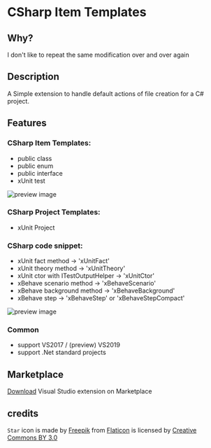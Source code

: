 # CSharp Item Templates

## Why?
I don't like to repeat the same modification over and over again

## Description
A Simple extension to handle default actions of file creation for a C# project.

## Features

### CSharp Item Templates:
- public class
- public enum
- public interface
- xUnit test

![preview image](https://raw.githubusercontent.com/bqstony/CSharpItemTemplates/master/CSharpItemTemplates/PreviewCSharpItemTemplates.png)

### CSharp Project Templates:
- xUnit Project

### CSharp code snippet:
- xUnit fact method -> 'xUnitFact'
- xUnit theory method -> 'xUnitTheory'
- xUnit ctor with ITestOutputHelper -> 'xUnitCtor'
- xBehave scenario method -> 'xBehaveScenario'
- xBehave background method -> 'xBehaveBackground'
- xBehave step -> 'xBehaveStep' or 'xBehaveStepCompact'

![preview image](https://raw.githubusercontent.com/bqstony/CSharpItemTemplates/master/CSharpItemTemplates/PreviewCSharpCodeSnippets.png)

### Common
- support VS2017 / (preview) VS2019
- support .Net standard projects

## Marketplace
[Download](https://marketplace.visualstudio.com/items?itemName=bqstony.csharpitemtemplates1) Visual Studio extension on Marketplace

## credits
`Star` icon is made by [Freepik](http://www.freepik.com) from [Flaticon](https://www.flaticon.com/) is licensed by [Creative Commons BY 3.0](http://creativecommons.org/licenses/by/3.0/) 